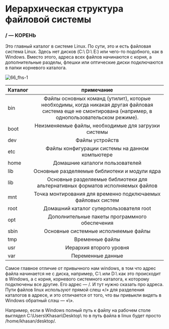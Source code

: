 # Иерархическая структура файловой системы

### / — КОРЕНЬ
Это главный каталог в системе Linux. По сути, это и есть файловая система Linux. Здесь нет дисков (C:\ D:\ E:\) или чего-то подобного, как в Windows. Вместо этого, адреса всех файлов начинаются с корня, а дополнительные разделы, флешки или оптические диски подключаются в папки корневого каталога.

![66_fhs-1](https://user-images.githubusercontent.com/93327758/140033133-cc7ba7c4-e39b-46ec-93bc-2ba9c155f347.png)

| Каталог|примечание| 
|:------------- |:---------------:| 
| bin     | Файлы основных команд (утилит), которые необходимы, когда никакая другая файловая система еще не смонтирована (например, в однопользовательском режиме). | 
|boot   | Неизменяемые файлы, необходимые для загрузки системы      |
| dev	 | Файлы устройств       | 
| etc |Файлы конфигурации системы на данном компьютере      | 
|home  | Домашние каталоги пользователей     | 
|lib	  | Основные разделяемые библиотеки и модули ядра     | 
|lib<alt>	  | Основные разделяемые библиотеки для альтернативных форматов исполняемых файлов     | 
|mnt  | Точка монтирования для временно подключаемых файловых систем     | 
|root  | Домашний каталог суперпользователя root     | 
|opt  | Дополнительные пакеты программного обеспечения     | 
|sbin  |Основные системные исполняемые файлы      | 
|tmp  | Временные файлы     | 
| usr | Иерархия второго уровня     | 
| var |Переменные данные      | 

  
  Самое главное отличие от привычного нам windows, в том что адрес файла начинается не с диска, например, C:\ или D:\ как это происходит в Windows, а с корня, корневого системного каталога, к которому подключены все другие. Его адрес — /. И тут нужно сказать про адреса. Пути файлов linux используют прямой слеш «/» для разделения каталогов в адресе, и это отличается от того, что вы привыкли видеть в Windows обратный слэш — «\».

Например, если в Windows полный путь к файлу на рабочем столе выглядел C:\Users\Khasan\Desktop\ то в путь файла в linux будет просто /home/khasan/desktop/. 
